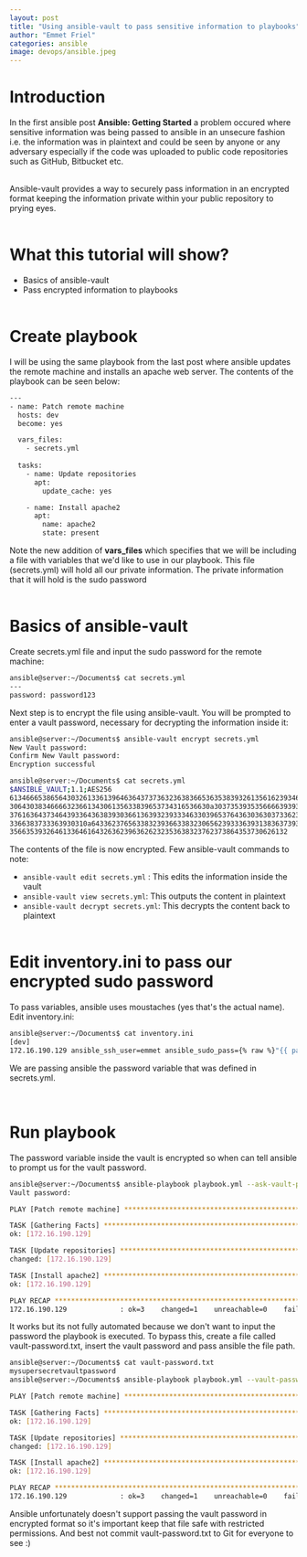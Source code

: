 ```yaml
---
layout: post
title: "Using ansible-vault to pass sensitive information to playbooks"
author: "Emmet Friel"
categories: ansible
image: devops/ansible.jpeg
---
```


# Introduction 
In the first ansible post **Ansible: Getting Started** a problem occured where sensitive information was being passed to ansible in an unsecure fashion i.e. the information was in plaintext and could be seen by anyone or any adversary especially if the code was uploaded to public code repositories such as GitHub, Bitbucket etc. <br><br>

Ansible-vault provides a way to securely pass information in an encrypted format keeping the information private within your public repository to prying eyes.
<br><br>

# What this tutorial will show?
- Basics of ansible-vault
- Pass encrypted information to playbooks
<br><br>

# Create playbook
I will be using the same playbook from the last post where ansible updates the remote machine and installs an apache web server. The contents of the playbook can be seen below:
```bash
---
- name: Patch remote machine
  hosts: dev
  become: yes

  vars_files:
    - secrets.yml
  
  tasks:
    - name: Update repositories
      apt:
        update_cache: yes

    - name: Install apache2
      apt:
        name: apache2
        state: present
```

Note the new addition of  **vars_files** which specifies that we will be including a file with variables that we'd like to use in our playbook. This file (secrets.yml) will hold all our private information. The private information that it will hold is the sudo password<br><br>

# Basics of ansible-vault
Create secrets.yml file and input the sudo password for the remote machine:
```bash
ansible@server:~/Documents$ cat secrets.yml 
---
password: password123
```
Next step is to encrypt the file using ansible-vault. You will be prompted to enter a vault password, necessary for decrypting the information inside it:
```bash
ansible@server:~/Documents$ ansible-vault encrypt secrets.yml 
New Vault password: 
Confirm New Vault password: 
Encryption successful

ansible@server:~/Documents$ cat secrets.yml 
$ANSIBLE_VAULT;1.1;AES256
61346665386564303261336139646364373736323638366536353839326135616239346332336236
3064303834666632366134306135633839653734316536630a303735393535666639393666353931
37616364373464393364363839303661363932393334633039653764363036303733623961376138
3366383733363930310a643362376563383239366338323065623933363931383637393432633662
35663539326461336461643263623963626232353638323762373864353730626132
```
The contents of the file is now encrypted. Few ansible-vault commands to note:
- ```ansible-vault edit secrets.yml``` : This edits the information inside the vault
- ```ansible-vault view secrets.yml```: This outputs the content in plaintext
- ```ansible-vault decrypt secrets.yml```: This decrypts the content back to plaintext
<br><br>

# Edit inventory.ini to pass our encrypted sudo password
To pass variables, ansible uses moustaches (yes that's the actual name). Edit inventory.ini:
```bash
ansible@server:~/Documents$ cat inventory.ini 
[dev]
172.16.190.129 ansible_ssh_user=emmet ansible_sudo_pass={% raw %}"{{ password }}"{% endraw %}
```
We are passing ansible the password variable that was defined in secrets.yml.

<br>

# Run playbook
The password variable inside the vault is encrypted so when can tell ansible to prompt us for the vault password.
```bash
ansible@server:~/Documents$ ansible-playbook playbook.yml --ask-vault-pass
Vault password: 

PLAY [Patch remote machine] ***********************************************************************************

TASK [Gathering Facts] ****************************************************************************************
ok: [172.16.190.129]

TASK [Update repositories] ************************************************************************************
changed: [172.16.190.129]

TASK [Install apache2] ****************************************************************************************
ok: [172.16.190.129]

PLAY RECAP ****************************************************************************************************
172.16.190.129             : ok=3    changed=1    unreachable=0    failed=0    skipped=0    rescued=0    ignored=0   
```
It works but its not fully automated because we don't want to input the password the playbook is executed. To bypass this, create a file called vault-password.txt, insert the vault password and pass ansible the file path.

```bash
ansible@server:~/Documents$ cat vault-password.txt 
mysupersecretvaultpassword
ansible@server:~/Documents$ ansible-playbook playbook.yml --vault-password-file vault-password.txt 

PLAY [Patch remote machine] ***********************************************************************************

TASK [Gathering Facts] ****************************************************************************************
ok: [172.16.190.129]

TASK [Update repositories] ************************************************************************************
changed: [172.16.190.129]

TASK [Install apache2] ****************************************************************************************
ok: [172.16.190.129]

PLAY RECAP ****************************************************************************************************
172.16.190.129             : ok=3    changed=1    unreachable=0    failed=0    skipped=0    rescued=0    ignored=0   
```
Ansible unfortunately doesn't support passing the vault password in encrypted format so it's important keep that file safe with restricted permissions. And best not commit vault-password.txt to Git for everyone to see :) 